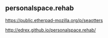 ## personalspace.rehab

https://public.etherpad-mozilla.org/p/seaotters

http://edrex.github.io/personalspace.rehab/
